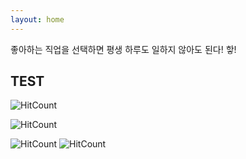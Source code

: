 ```yaml
---
layout: home
---
```


좋아하는 직업을 선택하면 평생 하루도 일하지 않아도 된다! 핳!




TEST
---

<!-- <div style="text-align: center;">
<a href="http://hits.dwyl.com/{{ site.url | remove_first: 'https://' | remove_first: 'http://' }}/{{ page.url | remove_first: '/' | replace: '/', '-' }}" target="_blank">
    <img src="http://hits.dwyl.com/{{ site.url | remove_first: 'https://' | remove_first: 'http://' }}/{{ page.url | remove_first: '/' | replace: '/', '-' }}.svg" />
</a>
</div>  -->


![HitCount](http://hits.dwyl.com/jerrykim91.github.io/2020/01/12/contributing-pandas.html.svg)

![HitCount](http://hits.dwyl.com/{unique-string}.svg)


![HitCount](http://hits.dwyl.com/{jerrykim91}/{jerrykim91.github.io}.svg)
![HitCount](http://hits.dwyl.com/jerrykim91/my-awesome-repository.svg)



<!-- <script src="https://utteranc.es/client.js"
        repo="Jerrykim91 / jerrykim91.github.io"
        issue-term="title"
        label="😎"
        theme="github-light"
        crossorigin="anonymous"
        async>
</script> -->